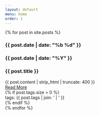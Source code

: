 ```yaml
---
layout: default
menu: home
order: 1
---
```


{% for post in site.posts %}
<div class="card">
  <div class="card-header">
    <div class="card-subtitle h-100">
      <h3 class="text-center">{{ post.date | date: "%b %d" }}</h3>
      <h3 class="text-center">{{ post.date | date: "%Y" }}</h3>
    </div>
    <div class="card-title align-middle">
      <h3>{{ post.title }}</h3>
    </div>  
  </div>
  <div class="card-body">
    <div class="card-text">
      {{ post.content | strip_html | truncate: 400 }}
    </div>
    <a href="{{ site.url }}{{ post.url }}" class="card-link btn btn-primary">Read More</a>
  </div>
  {% if post.tags.size > 0 %}  
  <div class="card-footer">
    tags: {{ post.tags | join: ' | ' }}
  </div>
  {% endif %}
</div>
{% endfor %}